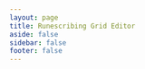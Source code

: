 ```yaml
---
layout: page
title: Runescribing Grid Editor
aside: false
sidebar: false
footer: false
---
```


<script setup>
import RunescribingEditor from './../../../../../../.vitepress/theme/components/AvalonWard/RunescribingEditor.vue'
</script>

<style>
/* Remove default page margins and paddings */
.VPDoc {
  padding: 0 !important;
  margin: 0 !important;
  max-width: 100% !important;
  width: 100% !important;
}

.VPContent {
  padding: 0 !important;
}

.VPDoc .container {
  max-width: 100% !important;
  margin: 0 !important;
  padding: 0 !important;
}

.VPDoc .content {
  max-width: 100% !important;
  margin: 0 !important;
  padding: 0 !important;
}

/* Hide any headers or navigation elements */
.VPNavBar {
  display: none !important;
}

.VPDocFooter {
  display: none !important;
}

/* Ensure full height */
html, body, #app, .VPApp, .VPContent, .VPDoc {
  height: 100%;
  min-height: 100%;
}

/* Optional - ensure dark theme for the editor */
html.dark {
  --vp-c-bg: #1e1e1e;
}
</style>

<RunescribingEditor/>